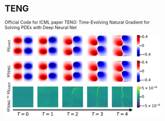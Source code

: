 # TENG
Official Code for ICML paper TENG: Time-Evolving Natural Gradient for Solving PDEs with Deep Neural Net

![Example Image](figures/burgers_evolve.jpg)
